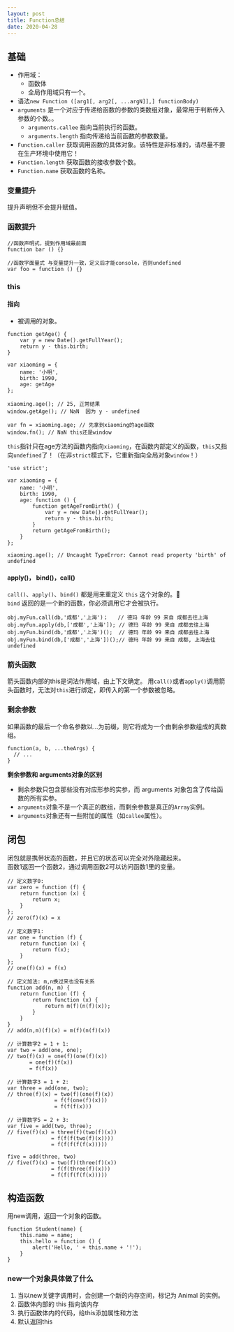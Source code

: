 ```yaml
---
layout: post
title: Function总结
date: 2020-04-28
---
```


## 基础
* 作用域：
  * 函数体
  * 全局作用域只有一个。
* 语法`new Function ([arg1[, arg2[, ...argN]],] functionBody)`
* `arguments` 是一个对应于传递给函数的参数的类数组对象，最常用于判断传入参数的个数。。
  * `arguments.callee` 指向当前执行的函数。
  * `arguments.length` 指向传递给当前函数的参数数量。
* `Function.caller` 获取调用函数的具体对象。该特性是非标准的，请尽量不要在生产环境中使用它！
* `Function.length` 获取函数的接收参数个数。
* `Function.name` 获取函数的名称。

### 变量提升
提升声明但不会提升赋值。

### 函数提升
```
//函数声明式，提到作用域最前面
function bar () {}

//函数字面量式 与变量提升一致，定义后才能console，否则undefined
var foo = function () {}
```

### this
#### 指向
* 被调用的对象。

```
function getAge() {
    var y = new Date().getFullYear();
    return y - this.birth;
}

var xiaoming = {
    name: '小明',
    birth: 1990,
    age: getAge
};

xiaoming.age(); // 25, 正常结果
window.getAge(); // NaN  因为 y - undefined

var fn = xiaoming.age; // 先拿到xiaoming的age函数
window.fn(); // NaN this还是window
```
`this`指针只在age方法的函数内指向`xiaoming`，在函数内部定义的函数，`this`又指向`undefined`了！（在非`strict`模式下，它重新指向全局对象`window`！）
```
'use strict';

var xiaoming = {
    name: '小明',
    birth: 1990,
    age: function () {
        function getAgeFromBirth() {
            var y = new Date().getFullYear();
            return y - this.birth;
        }
        return getAgeFromBirth();
    }
};

xiaoming.age(); // Uncaught TypeError: Cannot read property 'birth' of undefined
```


#### apply()， bind()，call()
`call()`、`apply()`、`bind()` 都是用来重定义 `this` 这个对象的。  
`bind` 返回的是一个新的函数，你必须调用它才会被执行。
```
obj.myFun.call(db,'成都','上海')；   // 德玛 年龄 99 来自 成都去往上海
obj.myFun.apply(db,['成都','上海']); // 德玛 年龄 99 来自 成都去往上海  
obj.myFun.bind(db,'成都','上海')();  // 德玛 年龄 99 来自 成都去往上海
obj.myFun.bind(db,['成都','上海'])();// 德玛 年龄 99 来自 成都, 上海去往 undefined
```

### 箭头函数
箭头函数内部的this是词法作用域，由上下文确定。
用`call()`或者`apply()`调用箭头函数时，无法对`this`进行绑定，即传入的第一个参数被忽略。

### 剩余参数
如果函数的最后一个命名参数以...为前缀，则它将成为一个由剩余参数组成的真数组。
```
function(a, b, ...theArgs) {
  // ...
}
```
**剩余参数和 arguments对象的区别**
* 剩余参数只包含那些没有对应形参的实参，而 arguments 对象包含了传给函数的所有实参。
* `arguments`对象不是一个真正的数组，而剩余参数是真正的`Array`实例。
* `arguments`对象还有一些附加的属性（如`callee`属性）。

## 闭包
闭包就是携带状态的函数，并且它的状态可以完全对外隐藏起来。  
函数1返回一个函数2，通过调用函数2可以访问函数1里的变量。
```
// 定义数字0:
var zero = function (f) {
    return function (x) {
        return x;
    }
};
// zero(f)(x) = x

// 定义数字1:
var one = function (f) {
    return function (x) {
        return f(x);
    }
};
// one(f)(x) = f(x)

// 定义加法: m,n换过来也没有关系
function add(n, m) {
    return function (f) {
        return function (x) {
            return m(f)(n(f)(x));
        }
    }
}
// add(n,m)(f)(x) = m(f)(n(f)(x))

// 计算数字2 = 1 + 1:
var two = add(one, one);
// two(f)(x) = one(f)(one(f)(x))
       = one(f)(f(x))
       = f(f(x))

// 计算数字3 = 1 + 2:
var three = add(one, two);
// three(f)(x) = two(f)(one(f)(x))
               = f(f(one(f)(x)))
               = f(f(f(x)))

// 计算数字5 = 2 + 3:
var five = add(two, three);
// five(f)(x) = three(f)(two(f)(x))
              = f(f(f(two(f)(x))))
              = f(f(f(f(f(x)))))

five = add(three, two)
// five(f)(x) = two(f)(three(f)(x))
              = f(f(three(f)(x)))
              = f(f(f(f(f(x)))))
```

## 构造函数
用new调用，返回一个对象的函数。

```
function Student(name) {
    this.name = name;
    this.hello = function () {
        alert('Hello, ' + this.name + '!');
    }
}
```

### new一个对象具体做了什么
1. 当以new关键字调用时，会创建一个新的内存空间，标记为 Animal 的实例。
2. 函数体内部的 this 指向该内存
3. 执行函数体内的代码，给this添加属性和方法
4. 默认返回this